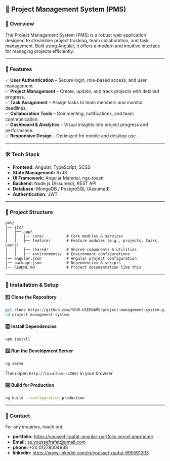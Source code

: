 ## 📌 Project Management System (PMS)

### 🚀 Overview
The Project Management System (PMS) is a robust web application designed to streamline project tracking, team collaboration, and task management. Built using Angular, it offers a modern and intuitive interface for managing projects efficiently.

---

### 🎯 Features
✅ **User Authentication** – Secure login, role-based access, and user management.  
✅ **Project Management** – Create, update, and track projects with detailed progress.  
✅ **Task Assignment** – Assign tasks to team members and monitor deadlines.  
✅ **Collaboration Tools** – Commenting, notifications, and team communication.  
✅ **Dashboard & Analytics** – Visual insights into project progress and performance.  
✅ **Responsive Design** – Optimized for mobile and desktop use.  

---

### 🛠️ Tech Stack
- **Frontend:** Angular, TypeScript, SCSS  
- **State Management:** RxJS  
- **UI Framework:** Angular Material, ngx-toastr  
- **Backend:** Node.js (Assumed), REST API  
- **Database:** MongoDB / PostgreSQL (Assumed)  
- **Authentication:** JWT  

---

### 📂 Project Structure
```
pms/
│── src/
│   ├── app/
│   │   ├── core/          # Core modules & services
│   │   ├── feature/       # Feature modules (e.g., projects, tasks, users)
│   │   ├── shared/        # Shared components & utilities
│   │   ├── environments/  # Environment configurations
│── angular.json           # Angular project configuration
│── package.json           # Dependencies & scripts
│── README.md              # Project documentation like this
```

---

### 📌 Installation & Setup
#### 1️⃣ Clone the Repository
```bash
git clone https://github.com/YOUR-USERNAME/project-management-system.git
cd project-management-system
```

#### 2️⃣ Install Dependencies
```bash
npm install
```

#### 3️⃣ Run the Development Server
```bash
ng serve
```
Then open `http://localhost:4200/` in your browser.

#### 4️⃣ Build for Production
```bash
ng build --configuration production
```

---

### 📱 Contact
For any inquiries, reach out:  
- **portfolio:** https://youssef-raafat-angular-portfolio.vercel.app/home
- **Email:** se.youssefrafat@gmail.com
- **phone:** +20 01278004938
- **linkedin:** https://www.linkedin.com/in/youssef-raafat-695591203

